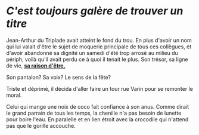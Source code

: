 # _C'est toujours galère de trouver un **titre**_
Jean-Arthur du Triplade avait atteint le fond du trou. 
En plus d'avoir un nom qui lui valait d'être le sujet de moquerie principale de tous ces collègues, et d'avoir abandonné sa dignité un samedi d'été trop arrosé au milieu du périph, voilà qu'il avait perdu ce à quoi il tenait le plus.
Son trésor, sa ligne de vie, [**sa raison d'être.**](https://www.youtube.com/watch?v=dQw4w9WgXcQ)

Son pantalon?
Sa voix?
Le sens de la fête?

Triste et déprimé, il décida d'aller faire un tour rue Varin pour se remonter le moral.

Celui qui mange une noix de coco fait confiance à son anus. Comme dirait le grand parrain de tous les temps, la chenille n'a pas besoin de lunette pour boire l'eau. En paralelle et en lien étroit avec la crocodile qui n'attend pas que le gorille accouche.
